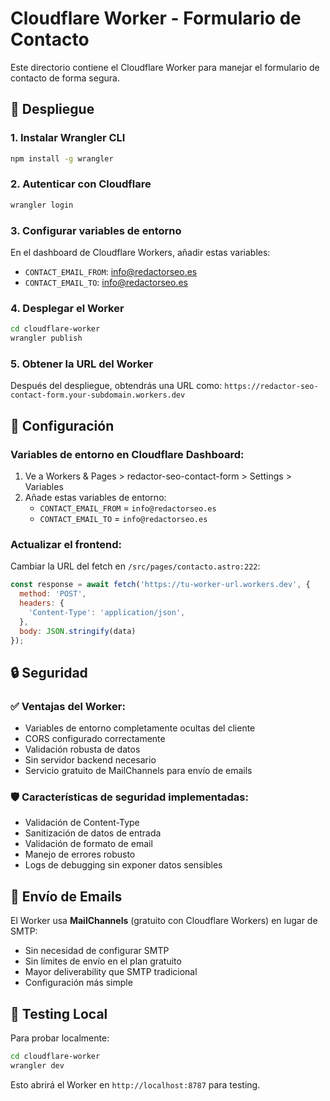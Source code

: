 # Cloudflare Worker - Formulario de Contacto

Este directorio contiene el Cloudflare Worker para manejar el formulario de contacto de forma segura.

## 🚀 Despliegue

### 1. Instalar Wrangler CLI
```bash
npm install -g wrangler
```

### 2. Autenticar con Cloudflare
```bash
wrangler login
```

### 3. Configurar variables de entorno
En el dashboard de Cloudflare Workers, añadir estas variables:
- `CONTACT_EMAIL_FROM`: info@redactorseo.es
- `CONTACT_EMAIL_TO`: info@redactorseo.es

### 4. Desplegar el Worker
```bash
cd cloudflare-worker
wrangler publish
```

### 5. Obtener la URL del Worker
Después del despliegue, obtendrás una URL como:
`https://redactor-seo-contact-form.your-subdomain.workers.dev`

## 🔧 Configuración

### Variables de entorno en Cloudflare Dashboard:
1. Ve a Workers & Pages > redactor-seo-contact-form > Settings > Variables
2. Añade estas variables de entorno:
   - `CONTACT_EMAIL_FROM` = `info@redactorseo.es`
   - `CONTACT_EMAIL_TO` = `info@redactorseo.es`

### Actualizar el frontend:
Cambiar la URL del fetch en `/src/pages/contacto.astro:222`:
```javascript
const response = await fetch('https://tu-worker-url.workers.dev', {
  method: 'POST',
  headers: {
    'Content-Type': 'application/json',
  },
  body: JSON.stringify(data)
});
```

## 🔒 Seguridad

### ✅ Ventajas del Worker:
- Variables de entorno completamente ocultas del cliente
- CORS configurado correctamente
- Validación robusta de datos
- Sin servidor backend necesario
- Servicio gratuito de MailChannels para envío de emails

### 🛡️ Características de seguridad implementadas:
- Validación de Content-Type
- Sanitización de datos de entrada
- Validación de formato de email
- Manejo de errores robusto
- Logs de debugging sin exponer datos sensibles

## 📧 Envío de Emails

El Worker usa **MailChannels** (gratuito con Cloudflare Workers) en lugar de SMTP:
- Sin necesidad de configurar SMTP
- Sin límites de envío en el plan gratuito
- Mayor deliverability que SMTP tradicional
- Configuración más simple

## 🔄 Testing Local

Para probar localmente:
```bash
cd cloudflare-worker
wrangler dev
```

Esto abrirá el Worker en `http://localhost:8787` para testing.